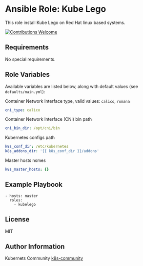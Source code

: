 Ansible Role: Kube Lego
=======================

This role install Kube Lego on Red Hat linux based systems.

[![Contributions Welcome](https://img.shields.io/badge/contributions-welcome-brightgreen.svg?style=flat)](https://github.com/k8s-community/cluster-deploy/issues)

Requirements
------------

No special requirements.


Role Variables
--------------

Available variables are listed below, along with default values (see `defaults/main.yml`):


Conteiner Network Interface type, valid values: `calico`, `romana`
```yaml
cni_type: calico
```

Container Network Interface (CNI) bin path
```yaml
cni_bin_dir: /opt/cni/bin
```

Kubernetes configs path
```yaml
k8s_conf_dir: /etc/kubernetes
k8s_addons_dir: '{{ k8s_conf_dir }}/addons'
```

Master hosts nsmes
```yaml
k8s_master_hosts: {}
```

Example Playbook
----------------

    - hosts: master
      roles:
        - kubelego

License
-------

MIT

Author Information
------------------

Kubernets Community [k8s-community](https://github.com/k8s-community)
